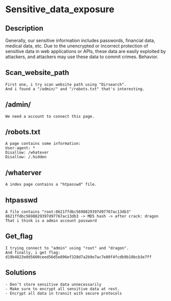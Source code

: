 # Sensitive_data_exposure

## Description

Generally, our sensitive information includes passwords, financial data, medical data, etc. Due to the unencrypted or incorrect protection of sensitive data in web applications or APIs, these data are easily exploited by attackers, and attackers may use these data to commit crimes. Behavior.

## Scan_website_path

    First one, i try scan website path using "Dirsearch".
    And i found a "/admin/" and "/robots.txt" that's interesting.

## /admin/

    We need a account to connect this page.

## /robots.txt

    A page contains some information:
    User-agent: *
    Disallow: /whatever
    Disallow: /.hidden

## /whaterver

    A index page contains a "htpasswd" file.

## htpasswd
    A file contains "root:8621ffdbc5698829397d97767ac13db3"
    8621ffdbc5698829397d97767ac13db3 -> MD5 hash -> after crack: dragon
    That i think is a admin account password

## Get_flag
    I trying connect to "admin" using "root" and "dragon".
    And finally, i get flag: d19b4823e0d5600ceed56d5e896ef328d7a2b9e7ac7e80f4fcdb9b10bcb3e7ff

## Solutions

    - Don’t store sensitive data unnecessarily
    - Make sure to encrypt all sensitive data at rest.
    - Encrypt all data in transit with secure protocols